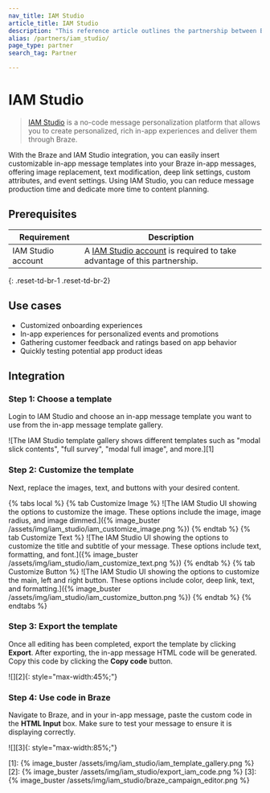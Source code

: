 ```yaml
---
nav_title: IAM Studio
article_title: IAM Studio
description: "This reference article outlines the partnership between Braze and IAM Studio, a message personalization platform which allows you to create personalized, rich in-app experiences and deliver them through Braze."
alias: /partners/iam_studio/
page_type: partner
search_tag: Partner

---
```


# IAM Studio

> [IAM Studio](https://www.inappmessage.com) is a no-code message personalization platform that allows you to create personalized, rich in-app experiences and deliver them through Braze.

With the Braze and IAM Studio integration, you can easily insert customizable in-app message templates into your Braze in-app messages, offering image replacement, text modification, deep link settings, custom attributes, and event settings. Using IAM Studio, you can reduce message production time and dedicate more time to content planning. 

## Prerequisites

| Requirement | Description |
| ----------- | ----------- |
| IAM Studio account | A [IAM Studio account](https://www.inappmessage.com/register) is required to take advantage of this partnership. |
{: .reset-td-br-1 .reset-td-br-2}

## Use cases

- Customized onboarding experiences
- In-app experiences for personalized events and promotions
- Gathering customer feedback and ratings based on app behavior
- Quickly testing potential app product ideas

## Integration

### Step 1: Choose a template

Login to IAM Studio and choose an in-app message template you want to use from the in-app message template gallery.

![The IAM Studio template gallery shows different templates such as "modal slick contents", "full survey", "modal full image", and more.][1]

### Step 2: Customize the template

Next, replace the images, text, and buttons with your desired content.

{% tabs local %}
{% tab Customize Image %}
![The IAM Studio UI showing the options to customize the image. These options include the image, image radius, and image dimmed.]({% image_buster /assets/img/iam_studio/iam_customize_image.png %})
{% endtab %}
{% tab Customize Text %}
![The IAM Studio UI showing the options to customize the title and subtitle of your message. These options include text, formatting, and font.]({% image_buster /assets/img/iam_studio/iam_customize_text.png %})
{% endtab %}
{% tab Customize Button %}
![The IAM Studio UI showing the options to customize the main, left and right button. These options include color, deep link, text, and formatting.]({% image_buster /assets/img/iam_studio/iam_customize_button.png %})
{% endtab %}
{% endtabs %}

### Step 3: Export the template

Once all editing has been completed, export the template by clicking **Export**. After exporting, the in-app message HTML code will be generated. Copy this code by clicking the **Copy code** button. 

![][2]{: style="max-width:45%;"}

### Step 4: Use code in Braze 

Navigate to Braze, and in your in-app message, paste the custom code in the **HTML Input** box. Make sure to test your message to ensure it is displaying correctly.

![][3]{: style="max-width:85%;"}

[1]: {% image_buster /assets/img/iam_studio/iam_template_gallery.png %}
[2]: {% image_buster /assets/img/iam_studio/export_iam_code.png %}
[3]: {% image_buster /assets/img/iam_studio/braze_campaign_editor.png %}